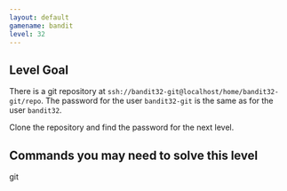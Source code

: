 ```yaml
---
layout: default
gamename: bandit
level: 32
---
```

Level Goal
----------
There is a git repository at `ssh://bandit32-git@localhost/home/bandit32-git/repo`. The password for the user `bandit32-git` is the same as for the user `bandit32`.

Clone the repository and find the password for the next level.


Commands you may need to solve this level
-----------------------------------------
git

